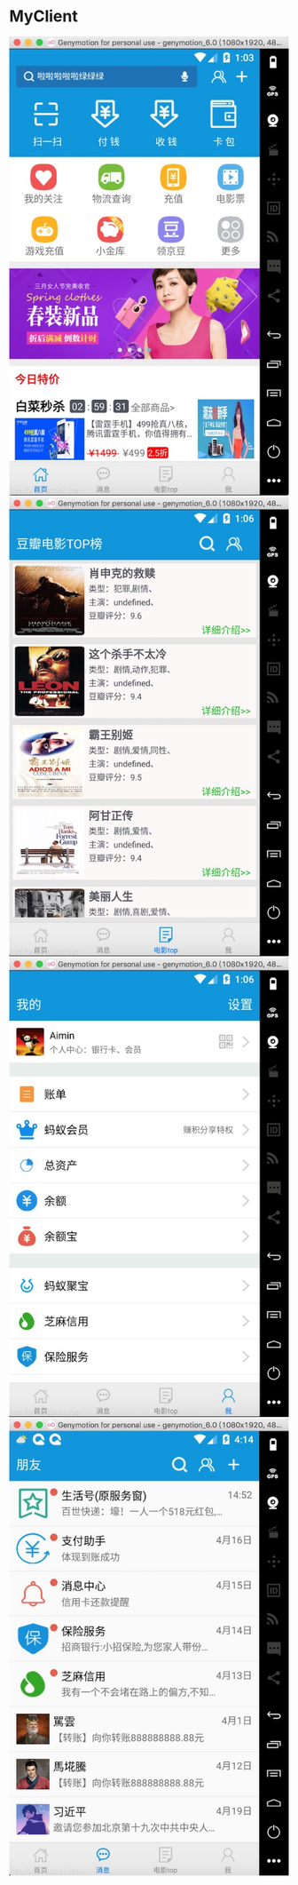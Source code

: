 # MyClient

![image](https://github.com/wuyingtong/MyClient/blob/master/screenshots/WechatIMG43.jpeg?raw=true)
![image](https://github.com/wuyingtong/MyClient/blob/master/screenshots/WechatIMG44.jpeg?raw=true)
![image](https://github.com/wuyingtong/MyClient/blob/master/screenshots/WechatIMG45.jpeg?raw=true)
![image](https://github.com/wuyingtong/MyClient/blob/master/screenshots/WechatIMG49.jpeg?raw=true)
